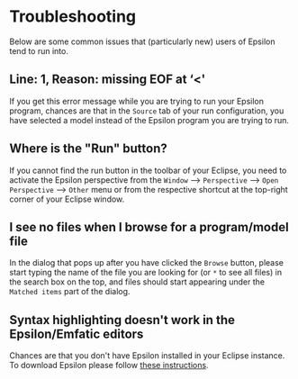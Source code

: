 # Troubleshooting

Below are some common issues that (particularly new) users of Epsilon tend to run into.

## Line: 1, Reason: missing EOF at ‘<'

If you get this error message while you are trying to run your Epsilon program, chances are that in the `Source` tab of your run configuration, you have selected a model instead of the Epsilon program you are trying to run.

## Where is the "Run" button?

If you cannot find the run button in the toolbar of your Eclipse, you need to activate the Epsilon perspective from the `Window` --> `Perspective` --> `Open Perspective` --> `Other` menu or from the respective shortcut at the top-right corner of your Eclipse window.

## I see no files when I browse for a program/model file

In the dialog that pops up after you have clicked the `Browse` button, please start typing the name of the file you are looking for (or `*` to see all files) in the search box on the top, and files should start appearing under the `Matched items` part of the dialog.

## Syntax highlighting doesn't work in the Epsilon/Emfatic editors

Chances are that you don't have Epsilon installed in your Eclipse instance. To download Epsilon please follow [these instructions](../../../download). 